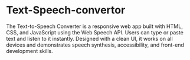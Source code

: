 # Text-Speech-convertor
The Text-to-Speech Converter is a responsive web app built with HTML, CSS, and JavaScript using the Web Speech API. Users can type or paste text and listen to it instantly. Designed with a clean UI, it works on all devices and demonstrates speech synthesis, accessibility, and front-end development skills.
